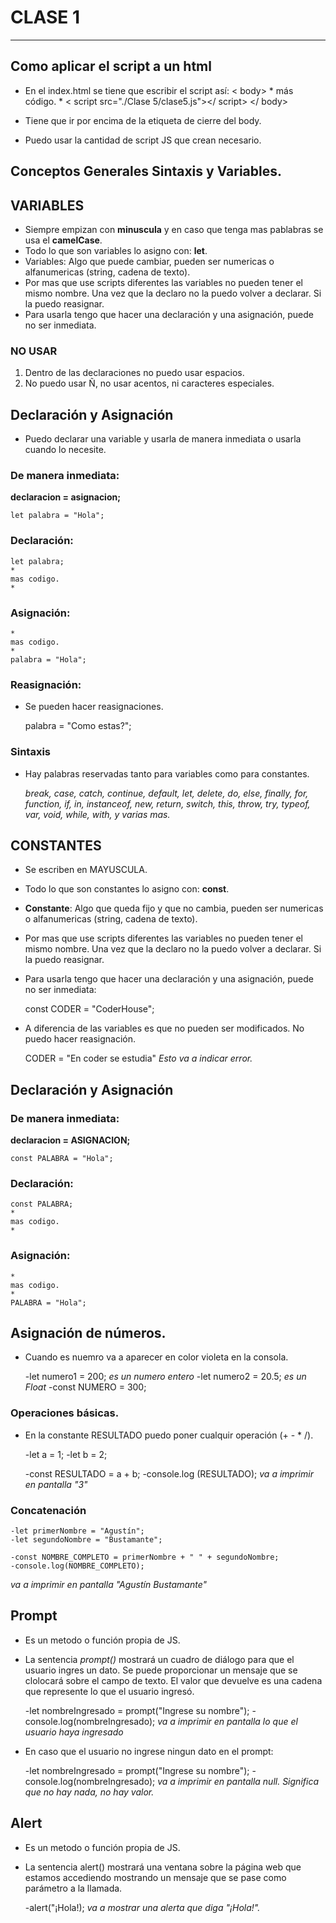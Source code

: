 # CLASE 1
---


## Como aplicar el script a un html
- En el index.html se tiene que escribir el script así:
    < body>
        *
        más código.
        *
        < script src="./Clase 5/clase5.js"></ script>
    </ body>

- Tiene que ir por encima de la etiqueta de cierre del body.
- Puedo usar la cantidad de script JS que crean necesario.
## Conceptos Generales Sintaxis y Variables.

## VARIABLES
- Siempre empizan con __minuscula__ y en caso que tenga mas pablabras se usa el __camelCase__. 
- Todo lo que son variables lo asigno con: __let__.
- Variables: Algo que puede cambiar, pueden ser numericas o alfanumericas (string, cadena de texto).
- Por mas que use scripts diferentes las variables no pueden tener el mismo nombre. Una vez que la declaro no la puedo volver a declarar. Si la puedo reasignar.
- Para usarla tengo que hacer una declaración y una asignación, puede no ser inmediata.

### NO USAR
1. Dentro de las declaraciones no puedo usar espacios.
2. No puedo usar Ñ, no usar acentos, ni caracteres especiales.

## Declaración y Asignación

- Puedo declarar una variable y usarla de manera inmediata o usarla cuando lo necesite.

### De manera inmediata:

__declaracion = asignacion;__

    let palabra = "Hola";

### Declaración:

    let palabra;
    *
    mas codigo.
    *

### Asignación:

    *
    mas codigo.
    *
    palabra = "Hola";

### Reasignación:

- Se pueden hacer reasignaciones. 

    palabra = "Como estas?";

### Sintaxis
- Hay palabras reservadas tanto para variables como para constantes.

    _break, case, catch, continue, default, let, delete, do, else, finally, for, function, if, in, instanceof, new, return, switch, this, throw, try, typeof, var, void, while, with, y varias mas._

## CONSTANTES

- Se escriben en MAYUSCULA.
- Todo lo que son constantes lo asigno con: __const__.
- __Constante__: Algo que queda fijo y que no cambia, pueden ser numericas o alfanumericas (string, cadena de texto).
- Por mas que use scripts diferentes las variables no pueden tener el mismo nombre. Una vez que la declaro no la puedo volver a declarar. Si la puedo reasignar.
- Para usarla tengo que hacer una declaración y una asignación, puede no ser inmediata:

    const CODER = "CoderHouse";

- A diferencia de las variables es que no pueden ser modificados. No puedo hacer reasignación.

    CODER = "En coder se estudia"
    _Esto va a indicar error._

## Declaración y Asignación

### De manera inmediata:

__declaracion = ASIGNACION;__

    const PALABRA = "Hola";

### Declaración:

    const PALABRA;
    *
    mas codigo.
    *

### Asignación:

    *
    mas codigo.
    *
    PALABRA = "Hola";


## Asignación de números.

- Cuando es nuemro va a aparecer en color violeta en la consola.

    -let numero1 = 200; _es un numero entero_
    -let numero2 = 20.5; _es un Float_
    -const NUMERO = 300;

### Operaciones básicas.

- En la constante RESULTADO puedo poner cualquir operación (+ - * /).

    -let a = 1;
    -let b = 2;

    -const RESULTADO = a + b;
    -console.log (RESULTADO); 
_va a imprimir en pantalla "3"_

### Concatenación

    -let primerNombre = "Agustín";
    -let segundoNombre = "Bustamante";

    -const NOMBRE_COMPLETO = primerNombre + " " + segundoNombre;
    -console.log(NOMBRE_COMPLETO);
_va a imprimir en pantalla "Agustín Bustamante"_


## Prompt
- Es un metodo o función propia de JS.
- La sentencia _prompt()_ mostrará un cuadro de diálogo para que el usuario ingres un dato. Se puede proporcionar un mensaje que se clolocará sobre el campo de texto. El valor que devuelve es una cadena que represente lo que el usuario ingresó.

    -let nombreIngresado = prompt("Ingrese su nombre");
    -console.log(nombreIngresado); _va a imprimir en pantalla lo que el usuario haya ingresado_


- En caso que el usuario no ingrese ningun dato en el prompt:

    -let nombreIngresado = prompt("Ingrese su nombre");
    -console.log(nombreIngresado); _va a imprimir en pantalla null. Significa que no hay nada, no hay valor._

## Alert
- Es un metodo o función propia de JS.
- La sentencia alert() mostrará una ventana sobre la página web que estamos accediendo mostrando un mensaje que se pase como parámetro a la llamada.

    -alert("¡Hola!);
    _va a mostrar una alerta que diga "¡Hola!"._
